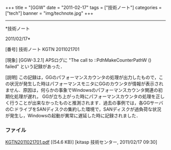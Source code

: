 ﻿+++
title = "[GGW"
date = "2011-02-17"
tags = ["技術ノート"]
categories = ["tech"]
banner = "img/technote.jpg"
+++

-----------------------------------------------------------------------------------------------------------------------------

*技術ノート

2011/02/17*


[番号]
技術ノート KGTN 2011021701

[現象]
[GGW-3.2.1] APSログに "The call to ::PdhMakeCounterPathW () failed"
という記録があった．

[説明]
この記録は，GGのパフォーマンスカウンタの処理が出力したもので，この状況が発生した時はパフォーマンスモニタにGGのカウンタが情報が表示されません．原因は，何らかの事象でWindowsのパフォーマンスカウンタ関連の初期化処理が遅れ，
GGが立ち上がった時にパフォーマンスカウンタの処理を正しく行うことが出来なかったものと推測されます．過去の事例では，各GGサーバのC:ドライブをSANディスクの集約した環境で，SANディスクが過負荷な状況が発生し，Windowsの起動が異常に遅延した時に記録されました．


### ファイル

 
 


[KGTN2011021701.pdf](http://techreport.kitasp.net/attachments/download/486/KGTN2011021701.pdf)
 [(54.6 KB)] [kitasp 技術センター, 2011/02/17
09:30]


 


 

